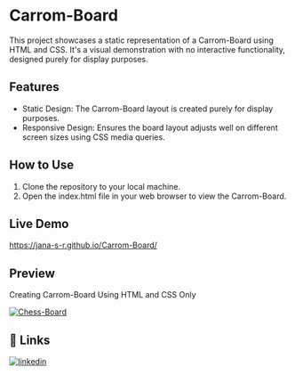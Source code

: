 # Carrom-Board

This project showcases a static representation of a Carrom-Board using HTML and CSS. It's a visual demonstration with no interactive functionality, designed purely for display purposes.



## Features

- Static Design: The Carrom-Board layout is created purely for display purposes.
- Responsive Design: Ensures the board layout adjusts well on different screen sizes using CSS media queries.
## How to Use

1. Clone the repository to your local machine.
2. Open the index.html file in your web browser to view the Carrom-Board.


## Live Demo

https://jana-s-r.github.io/Carrom-Board/

## Preview

Creating Carrom-Board Using HTML and CSS Only

[![Chess-Board](https://img.youtube.com/vi/Ugd__-d1yZI/0.jpg)](https://www.youtube.com/watch?v=Ugd__-d1yZI)


## 🔗 Links

[![linkedin](https://img.shields.io/badge/linkedin-0A66C2?style=for-the-badge&logo=linkedin&logoColor=white)](https://www.linkedin.com/in/jana-s-r/)

